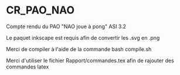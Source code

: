 # CR_PAO_NAO
Compte rendu du PAO "NAO joue à pong" ASI 3.2

Le paquet inkscape est requis afin de convertir les .svg en .png

Merci de compiler à l'aide de la commande bash compile.sh

Merci d'utiliser le fichier Rapport/commandes.tex afin de rajouter des commandes latex
